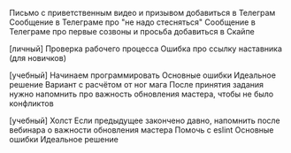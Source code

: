 Письмо с приветственным видео и призывом добавиться в Телеграм
Сообщение в Телеграме про "не надо стесняться"
Сообщение в Телеграме про первые созвоны и просьба добавиться в Скайпе

[личный] Проверка рабочего процесса
Ошибка про ссылку наставника (для новичков)

[учебный] Начинаем программировать
Основные ошибки
Идеальное решение
Вариант с расчётом от ног мага
После принятия задания нужно напомнить про важность обновления мастера, чтобы не было конфликтов

[учебный] Холст
Если предыдущее закончено давно, напомнить после вебинара о важности обновления мастера
Помочь с eslint
Основные ошибки
Идеальное решение
